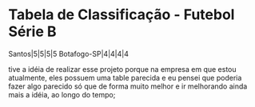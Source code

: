 <h1> Tabela de Classificação - Futebol Série B </h1>
<label>Santos|5|5|5|5 </label>
<label>Botafogo-SP|4|4|4|4 </label>


tive a idéia de realizar esse projeto porque na empresa em que estou atualmente, 
eles possuem uma table parecida e eu pensei que poderia fazer algo parecido só que de forma muito melhor e ir melhorando ainda mais a idéia, ao longo do tempo;
